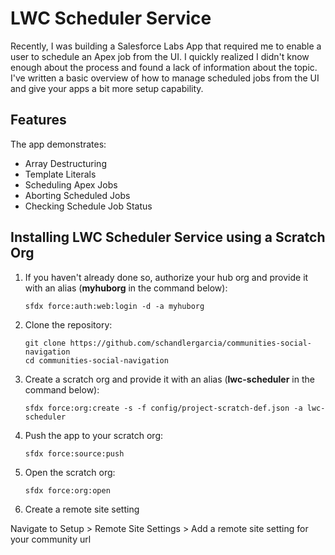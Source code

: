 # LWC Scheduler Service

Recently, I was building a Salesforce Labs App that required me to enable a user to schedule an Apex job from the UI. I quickly realized I didn't know enough about the process and found a lack of information about the topic. I've written a basic overview of how to manage scheduled jobs from the UI and give your apps a bit more setup capability.

## Features

The app demonstrates:

- Array Destructuring
- Template Literals
- Scheduling Apex Jobs
- Aborting Scheduled Jobs
- Checking Schedule Job Status

## Installing LWC Scheduler Service using a Scratch Org

1. If you haven't already done so, authorize your hub org and provide it with an alias (**myhuborg** in the command below):

   ```
   sfdx force:auth:web:login -d -a myhuborg
   ```

1. Clone the repository:

   ```
   git clone https://github.com/schandlergarcia/communities-social-navigation
   cd communities-social-navigation
   ```

1. Create a scratch org and provide it with an alias (**lwc-scheduler** in the command below):

   ```
   sfdx force:org:create -s -f config/project-scratch-def.json -a lwc-scheduler
   ```

1. Push the app to your scratch org:

   ```
   sfdx force:source:push
   ```

1. Open the scratch org:

   ```
   sfdx force:org:open
   ```

1. Create a remote site setting

Navigate to Setup > Remote Site Settings > Add a remote site setting for your community url
